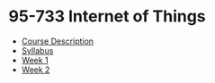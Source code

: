 # 95-733 Internet of Things

+ [Course Description](./CourseDescription.md)
+ [Syllabus](./Syllabus.md)
+ [Week 1](./Weeks/week1.md)
+ [Week 2](./Weeks/week2.md)
